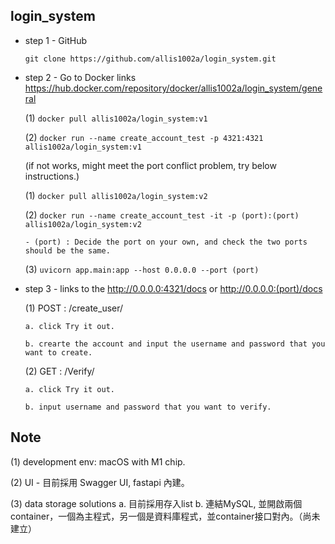 ## login_system


* step 1 - GitHub

  `git clone https://github.com/allis1002a/login_system.git`
  

* step 2 - Go to Docker links https://hub.docker.com/repository/docker/allis1002a/login_system/general

  (1) `docker pull allis1002a/login_system:v1`
  
  (2) `docker run --name create_account_test -p 4321:4321 allis1002a/login_system:v1`
  
  (if not works, might meet the port conflict problem, try below instructions.)
  
  (1) `docker pull allis1002a/login_system:v2`
  
  (2) `docker run --name create_account_test -it -p (port):(port) allis1002a/login_system:v2`
      
      - (port) : Decide the port on your own, and check the two ports should be the same.
   
  (3) `uvicorn app.main:app --host 0.0.0.0 --port (port)`
   

* step 3 - links to the http://0.0.0.0:4321/docs or http://0.0.0.0:(port)/docs

  (1) POST : /create_user/ 

      a. click Try it out.
      
      b. crearte the account and input the username and password that you want to create.
      
  (2) GET : /Verify/ 

      a. click Try it out.
      
      b. input username and password that you want to verify.
      
      
 
 ## Note
 
 (1) development env: macOS with M1 chip. 
 
 (2) UI - 目前採用 Swagger UI, fastapi 內建。
 
 (3) data storage solutions
      a. 目前採用存入list
      b. 連結MySQL, 並開啟兩個container，一個為主程式，另一個是資料庫程式，並container接口對內。（尚未建立）
 
 


